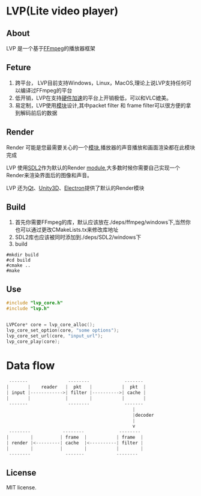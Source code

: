 # LVP(Lite video player)

## About
LVP 是一个基于[FFmpeg]("http://ffmpeg.org/")的播放器框架


## Feture
1. 跨平台， LVP目前支持Windows，Linux，MacOS,理论上说LVP支持任何可以编译过FFmpeg的平台 
2. 低开销，LVP在支持[硬件加速](./doc/hwaccel.MD)的平台上开销极低，可以和VLC媲美。
3. 易定制，LVP使用[模块](./doc/module.MD)设计,其中packet filter 和 frame filter可以很方便的拿到解码前后的数据

## Render
Render 可能是您最需要关心的一个[模块](./doc/module.MD),播放器的声音播放和画面渲染都在此模块完成

LVP 使用[SDL2](https://www.libsdl.org/)作为默认的Render [module](./doc/module.MD),大多数时候你需要自己实现一个Render来渲染界面后的图像和声音。

LVP 还为[Qt](https://qt.io)、[Unity3D](https://unity3d.com)、[Electron](https://electronjs.org)提供了默认的Render模块

## Build
1. 首先你需要FFmpeg的库，默认应该放在./deps/ffmpeg/windows下,当然你也可以通过更改CMakeLists.tx来修改库地址
2. SDL2库也应该被同时添加到./deps/SDL2/windows下
3. build
```shell
#mkdir build
#cd build
#cmake ..
#make
```

## Use
```c 
#include "lvp_core.h"
#include "lvp.h"


LVPCore* core = lvp_core_alloc();
lvp_core_set_option(core, "some options");
lvp_core_set_url(core, "input_url");
lvp_core_play(core);

```

# Data flow
```c
 -------               --------             -------
|       |    reader   |  pkt   |           |  pkt  |
| input |------------>| filter |---------->| cache |
|       |             |        |           |       |
 -------               --------             -------
                                               |
                                               |decoder
                                               |
                                               v
 --------            --------             --------
|        |          | frame  |           | frame  |   
| render |<---------| cache  |<----------| filter |
|        |          |        |           |        |
 --------             -------            --------
```

## License
MIT license.